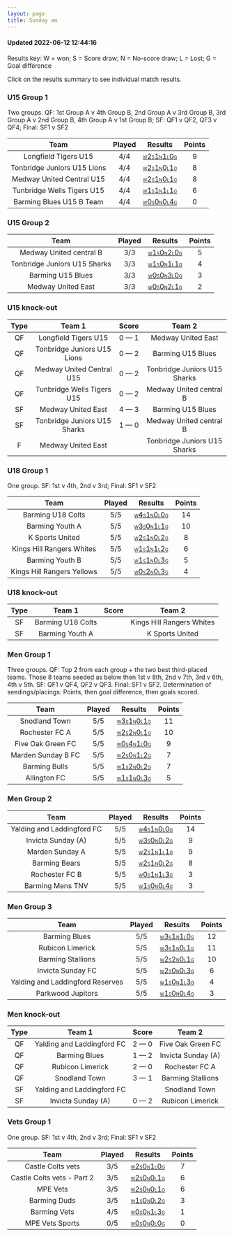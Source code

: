 ```yaml
---
layout: page
title: Sunday am
---
```


#### Updated 2022-06-12 12:44:16 

Results key: W = won; S = Score draw; N = No-score draw; L = Lost; G = Goal difference

Click on the results summary to see individual match results.


### U15 Group 1
 Two groups. QF: 1st Group A v 4th Group B, 2nd Group A v 3rd Group B, 3rd Group A v 2nd Group B, 4th Group A v 1st Group B; SF: QF1 v QF2, QF3 v QF4; Final: SF1 v SF2

|            Team             | Played |                                                                                    Results                                                                                     | Points |
|:---------------------------:|:------:|:------------------------------------------------------------------------------------------------------------------------------------------------------------------------------:|:------:|
|    Longfield Tigers U15     |  4/4   |    <a href="teamres/Longfield-Tigers-U15.html"><font size="1">W</font>2<font size="1">S</font>1<font size="1">N</font>1<font size="1">L</font>0<font size="1">G</font></a>     |   9    |
| Tonbridge Juniors U15 Lions |  4/4   | <a href="teamres/Tonbridge-Juniors-U15-Lions.html"><font size="1">W</font>2<font size="1">S</font>1<font size="1">N</font>0<font size="1">L</font>1<font size="1">G</font></a> |   8    |
|  Medway United Central U15  |  4/4   |  <a href="teamres/Medway-United-Central-U15.html"><font size="1">W</font>2<font size="1">S</font>1<font size="1">N</font>0<font size="1">L</font>1<font size="1">G</font></a>  |   8    |
| Tunbridge Wells Tigers U15  |  4/4   | <a href="teamres/Tunbridge-Wells-Tigers-U15.html"><font size="1">W</font>1<font size="1">S</font>1<font size="1">N</font>1<font size="1">L</font>1<font size="1">G</font></a>  |   6    |
|  Barming Blues U15 B Team   |  4/4   |  <a href="teamres/Barming-Blues-U15-B-Team.html"><font size="1">W</font>0<font size="1">S</font>0<font size="1">N</font>0<font size="1">L</font>4<font size="1">G</font></a>   |   0    |



### U15 Group 2

|             Team             | Played |                                                                                     Results                                                                                     | Points |
|:----------------------------:|:------:|:-------------------------------------------------------------------------------------------------------------------------------------------------------------------------------:|:------:|
|   Medway United central B    |  3/3   |   <a href="teamres/Medway-United-central-B.html"><font size="1">W</font>1<font size="1">S</font>0<font size="1">N</font>2<font size="1">L</font>0<font size="1">G</font></a>    |   5    |
| Tonbridge Juniors U15 Sharks |  3/3   | <a href="teamres/Tonbridge-Juniors-U15-Sharks.html"><font size="1">W</font>1<font size="1">S</font>0<font size="1">N</font>1<font size="1">L</font>1<font size="1">G</font></a> |   4    |
|      Barming U15 Blues       |  3/3   |      <a href="teamres/Barming-U15-Blues.html"><font size="1">W</font>0<font size="1">S</font>0<font size="1">N</font>3<font size="1">L</font>0<font size="1">G</font></a>       |   3    |
|      Medway United East      |  3/3   |      <a href="teamres/Medway-United-East.html"><font size="1">W</font>0<font size="1">S</font>0<font size="1">N</font>2<font size="1">L</font>1<font size="1">G</font></a>      |   2    |



### U15 knock-out
 

| Type |            Team 1            |    Score    |            Team 2            |
|:----:|:----------------------------:|:-----------:|:----------------------------:|
|  QF  |     Longfield Tigers U15     | 0 &mdash; 1 |      Medway United East      |
|  QF  | Tonbridge Juniors U15 Lions  | 0 &mdash; 2 |      Barming U15 Blues       |
|  QF  |  Medway United Central U15   | 0 &mdash; 2 | Tonbridge Juniors U15 Sharks |
|  QF  |  Tunbridge Wells Tigers U15  | 0 &mdash; 2 |   Medway United central B    |
|  SF  |      Medway United East      | 4 &mdash; 3 |      Barming U15 Blues       |
|  SF  | Tonbridge Juniors U15 Sharks | 1 &mdash; 0 |   Medway United central B    |
|  F   |      Medway United East      |             | Tonbridge Juniors U15 Sharks |


### U18 Group 1
 One group. SF: 1st v 4th, 2nd v 3rd; Final: SF1 v SF2

|            Team            | Played |                                                                                    Results                                                                                    | Points |
|:--------------------------:|:------:|:-----------------------------------------------------------------------------------------------------------------------------------------------------------------------------:|:------:|
|     Barming U18 Colts      |  5/5   |     <a href="teamres/Barming-U18-Colts.html"><font size="1">W</font>4<font size="1">S</font>1<font size="1">N</font>0<font size="1">L</font>0<font size="1">G</font></a>      |   14   |
|      Barming Youth A       |  5/5   |      <a href="teamres/Barming-Youth-A.html"><font size="1">W</font>3<font size="1">S</font>0<font size="1">N</font>1<font size="1">L</font>1<font size="1">G</font></a>       |   10   |
|      K Sports United       |  5/5   |      <a href="teamres/K-Sports-United.html"><font size="1">W</font>2<font size="1">S</font>1<font size="1">N</font>0<font size="1">L</font>2<font size="1">G</font></a>       |   8    |
| Kings Hill Rangers Whites  |  5/5   | <a href="teamres/Kings-Hill-Rangers-Whites.html"><font size="1">W</font>1<font size="1">S</font>1<font size="1">N</font>1<font size="1">L</font>2<font size="1">G</font></a>  |   6    |
|      Barming Youth B       |  5/5   |      <a href="teamres/Barming-Youth-B.html"><font size="1">W</font>1<font size="1">S</font>1<font size="1">N</font>0<font size="1">L</font>3<font size="1">G</font></a>       |   5    |
| Kings Hill Rangers Yellows |  5/5   | <a href="teamres/Kings-Hill-Rangers-Yellows.html"><font size="1">W</font>0<font size="1">S</font>2<font size="1">N</font>0<font size="1">L</font>3<font size="1">G</font></a> |   4    |



### U18 knock-out
 

| Type |      Team 1       | Score |          Team 2           |
|:----:|:-----------------:|:-----:|:-------------------------:|
|  SF  | Barming U18 Colts |       | Kings Hill Rangers Whites |
|  SF  |  Barming Youth A  |       |      K Sports United      |


### Men Group 1
 Three groups. QF: Top 2 from each group + the two best third-placed teams. Those 8 teams seeded as below then 1st v 8th, 2nd v 7th, 3rd v 6th, 4th v 5th. SF: QF1 v QF4, QF2 v QF3. Final: SF1 v SF2. Determination of seedings/placings: Points, then goal difference, then goals scored.

|        Team        | Played |                                                                                Results                                                                                | Points |
|:------------------:|:------:|:---------------------------------------------------------------------------------------------------------------------------------------------------------------------:|:------:|
|   Snodland Town    |  5/5   |   <a href="teamres/Snodland-Town.html"><font size="1">W</font>3<font size="1">S</font>1<font size="1">N</font>0<font size="1">L</font>1<font size="1">G</font></a>    |   11   |
|   Rochester FC A   |  5/5   |   <a href="teamres/Rochester-FC-A.html"><font size="1">W</font>2<font size="1">S</font>2<font size="1">N</font>0<font size="1">L</font>1<font size="1">G</font></a>   |   10   |
| Five Oak Green FC  |  5/5   | <a href="teamres/Five-Oak-Green-FC.html"><font size="1">W</font>0<font size="1">S</font>4<font size="1">N</font>1<font size="1">L</font>0<font size="1">G</font></a>  |   9    |
| Marden Sunday B FC |  5/5   | <a href="teamres/Marden-Sunday-B-FC.html"><font size="1">W</font>2<font size="1">S</font>0<font size="1">N</font>1<font size="1">L</font>2<font size="1">G</font></a> |   7    |
|   Barming Bulls    |  5/5   |   <a href="teamres/Barming-Bulls.html"><font size="1">W</font>1<font size="1">S</font>2<font size="1">N</font>0<font size="1">L</font>2<font size="1">G</font></a>    |   7    |
|    Allington FC    |  5/5   |    <a href="teamres/Allington-FC.html"><font size="1">W</font>1<font size="1">S</font>1<font size="1">N</font>0<font size="1">L</font>3<font size="1">G</font></a>    |   5    |



### Men Group 2

|            Team            | Played |                                                                                    Results                                                                                    | Points |
|:--------------------------:|:------:|:-----------------------------------------------------------------------------------------------------------------------------------------------------------------------------:|:------:|
| Yalding and Laddingford FC |  5/5   | <a href="teamres/Yalding-and-Laddingford-FC.html"><font size="1">W</font>4<font size="1">S</font>1<font size="1">N</font>0<font size="1">L</font>0<font size="1">G</font></a> |   14   |
|     Invicta Sunday (A)     |  5/5   |     <a href="teamres/Invicta-Sunday-(A).html"><font size="1">W</font>3<font size="1">S</font>0<font size="1">N</font>0<font size="1">L</font>2<font size="1">G</font></a>     |   9    |
|      Marden Sunday A       |  5/5   |      <a href="teamres/Marden-Sunday-A.html"><font size="1">W</font>2<font size="1">S</font>1<font size="1">N</font>1<font size="1">L</font>1<font size="1">G</font></a>       |   9    |
|       Barming Bears        |  5/5   |       <a href="teamres/Barming-Bears.html"><font size="1">W</font>2<font size="1">S</font>1<font size="1">N</font>0<font size="1">L</font>2<font size="1">G</font></a>        |   8    |
|       Rochester FC B       |  5/5   |       <a href="teamres/Rochester-FC-B.html"><font size="1">W</font>0<font size="1">S</font>1<font size="1">N</font>1<font size="1">L</font>3<font size="1">G</font></a>       |   3    |
|      Barming Mens TNV      |  5/5   |      <a href="teamres/Barming-Mens-TNV.html"><font size="1">W</font>1<font size="1">S</font>0<font size="1">N</font>0<font size="1">L</font>4<font size="1">G</font></a>      |   3    |



### Men Group 3

|               Team               | Played |                                                                                       Results                                                                                       | Points |
|:--------------------------------:|:------:|:-----------------------------------------------------------------------------------------------------------------------------------------------------------------------------------:|:------:|
|          Barming Blues           |  5/5   |          <a href="teamres/Barming-Blues.html"><font size="1">W</font>3<font size="1">S</font>1<font size="1">N</font>1<font size="1">L</font>0<font size="1">G</font></a>           |   12   |
|         Rubicon Limerick         |  5/5   |         <a href="teamres/Rubicon-Limerick.html"><font size="1">W</font>3<font size="1">S</font>1<font size="1">N</font>0<font size="1">L</font>1<font size="1">G</font></a>         |   11   |
|        Barming Stallions         |  5/5   |        <a href="teamres/Barming-Stallions.html"><font size="1">W</font>2<font size="1">S</font>2<font size="1">N</font>0<font size="1">L</font>1<font size="1">G</font></a>         |   10   |
|        Invicta Sunday FC         |  5/5   |        <a href="teamres/Invicta-Sunday-FC.html"><font size="1">W</font>2<font size="1">S</font>0<font size="1">N</font>0<font size="1">L</font>3<font size="1">G</font></a>         |   6    |
| Yalding and Laddingford Reserves |  5/5   | <a href="teamres/Yalding-and-Laddingford-Reserves.html"><font size="1">W</font>1<font size="1">S</font>0<font size="1">N</font>1<font size="1">L</font>3<font size="1">G</font></a> |   4    |
|        Parkwood Jupitors         |  5/5   |        <a href="teamres/Parkwood-Jupitors.html"><font size="1">W</font>1<font size="1">S</font>0<font size="1">N</font>0<font size="1">L</font>4<font size="1">G</font></a>         |   3    |



### Men knock-out
 

| Type |           Team 1           |    Score    |       Team 2       |
|:----:|:--------------------------:|:-----------:|:------------------:|
|  QF  | Yalding and Laddingford FC | 2 &mdash; 0 | Five Oak Green FC  |
|  QF  |       Barming Blues        | 1 &mdash; 2 | Invicta Sunday (A) |
|  QF  |      Rubicon Limerick      | 2 &mdash; 0 |   Rochester FC A   |
|  QF  |       Snodland Town        | 3 &mdash; 1 | Barming Stallions  |
|  SF  | Yalding and Laddingford FC |             |   Snodland Town    |
|  SF  |     Invicta Sunday (A)     | 0 &mdash; 2 |  Rubicon Limerick  |


### Vets Group 1
 One group. SF: 1st v 4th, 2nd v 3rd; Final: SF1 v SF2

|            Team            | Played |                                                                                    Results                                                                                    | Points |
|:--------------------------:|:------:|:-----------------------------------------------------------------------------------------------------------------------------------------------------------------------------:|:------:|
|     Castle Colts vets      |  3/5   |     <a href="teamres/Castle-Colts-vets.html"><font size="1">W</font>2<font size="1">S</font>0<font size="1">N</font>1<font size="1">L</font>0<font size="1">G</font></a>      |   7    |
| Castle Colts vets - Part 2 |  3/5   | <a href="teamres/Castle-Colts-vets---Part-2.html"><font size="1">W</font>2<font size="1">S</font>0<font size="1">N</font>0<font size="1">L</font>1<font size="1">G</font></a> |   6    |
|          MPE Vets          |  3/5   |          <a href="teamres/MPE-Vets.html"><font size="1">W</font>2<font size="1">S</font>0<font size="1">N</font>0<font size="1">L</font>1<font size="1">G</font></a>          |   6    |
|        Barming Duds        |  3/5   |        <a href="teamres/Barming-Duds.html"><font size="1">W</font>1<font size="1">S</font>0<font size="1">N</font>0<font size="1">L</font>2<font size="1">G</font></a>        |   3    |
|        Barming Vets        |  4/5   |        <a href="teamres/Barming-Vets.html"><font size="1">W</font>0<font size="1">S</font>0<font size="1">N</font>1<font size="1">L</font>3<font size="1">G</font></a>        |   1    |
|      MPE Vets Sports       |  0/5   |      <a href="teamres/MPE-Vets-Sports.html"><font size="1">W</font>0<font size="1">S</font>0<font size="1">N</font>0<font size="1">L</font>0<font size="1">G</font></a>       |   0    |



<br /><br /><br />